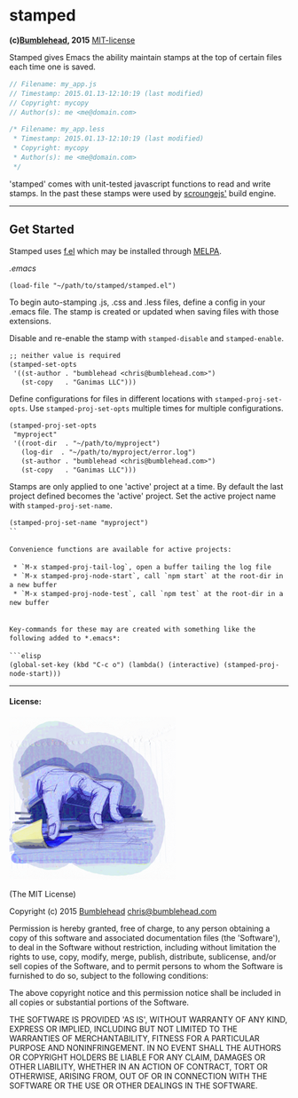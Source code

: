 stamped
=======
**(c)[Bumblehead][0], 2015** [MIT-license](#license)

Stamped gives Emacs the ability maintain stamps at the top of certain files each time one is saved.

```javascript
// Filename: my_app.js
// Timestamp: 2015.01.13-12:10:19 (last modified)
// Copyright: mycopy
// Author(s): me <me@domain.com>
```

```css
/* Filename: my_app.less
 * Timestamp: 2015.01.13-12:10:19 (last modified)
 * Copyright: mycopy
 * Author(s): me <me@domain.com>
 */
```

'stamped' comes with unit-tested javascript functions to read and write stamps. In the past these stamps were used by [scroungejs'][1] build engine.


[0]: http://www.bumblehead.com                            "bumblehead"
[1]: http://github.com/iambumblehead/scroungejs           "scroungejs"

---------------------------------------------------------
## Get Started

Stamped uses [f.el][4] which may be installed through [MELPA][5].

*.emacs*
```elisp
(load-file "~/path/to/stamped/stamped.el")
```

To begin auto-stamping .js, .css and .less files, define a config in your .emacs file. The stamp is created or updated when saving files with those extensions.

Disable and re-enable the stamp with `stamped-disable` and `stamped-enable`.

```elisp
;; neither value is required
(stamped-set-opts
 '((st-author . "bumblehead <chris@bumblehead.com>")
   (st-copy   . "Ganimas LLC")))
```

Define configurations for files in different locations with `stamped-proj-set-opts`. Use `stamped-proj-set-opts` multiple times for multiple configurations.

```elisp 
(stamped-proj-set-opts
 "myproject"
 '((root-dir  . "~/path/to/myproject")
   (log-dir  . "~/path/to/myproject/error.log") 
   (st-author . "bumblehead <chris@bumblehead.com>")
   (st-copy   . "Ganimas LLC")))
```

Stamps are only applied to one 'active' project at a time. By default the last project defined becomes the 'active' project. Set the active project name with `stamped-proj-set-name`.

```elisp
(stamped-proj-set-name "myproject")
``

Convenience functions are available for active projects:

 * `M-x stamped-proj-tail-log`, open a buffer tailing the log file
 * `M-x stamped-proj-node-start`, call `npm start` at the root-dir in a new buffer
 * `M-x stamped-proj-node-test`, call `npm test` at the root-dir in a new buffer


Key-commands for these may are created with something like the following added to *.emacs*:

```elisp
(global-set-key (kbd "C-c o") (lambda() (interactive) (stamped-proj-node-start)))
```


[4]: https://github.com/rejeep/f.el                        "f.el"
[5]: https://malpa.org                                    "MELPA"

---------------------------------------------------------
#### <a id="license">License:

 ![scrounge](https://github.com/iambumblehead/scroungejs/raw/master/img/hand.png) 

(The MIT License)

Copyright (c) 2015 [Bumblehead][0] <chris@bumblehead.com>

Permission is hereby granted, free of charge, to any person obtaining a copy of this software and associated documentation files (the 'Software'), to deal in the Software without restriction, including without limitation the rights to use, copy, modify, merge, publish, distribute, sublicense, and/or sell copies of the Software, and to permit persons to whom the Software is furnished to do so, subject to the following conditions:

The above copyright notice and this permission notice shall be included in all copies or substantial portions of the Software.

THE SOFTWARE IS PROVIDED 'AS IS', WITHOUT WARRANTY OF ANY KIND, EXPRESS OR IMPLIED, INCLUDING BUT NOT LIMITED TO THE WARRANTIES OF MERCHANTABILITY, FITNESS FOR A PARTICULAR PURPOSE AND NONINFRINGEMENT. IN NO EVENT SHALL THE AUTHORS OR COPYRIGHT HOLDERS BE LIABLE FOR ANY CLAIM, DAMAGES OR OTHER LIABILITY, WHETHER IN AN ACTION OF CONTRACT, TORT OR OTHERWISE, ARISING FROM, OUT OF OR IN CONNECTION WITH THE SOFTWARE OR THE USE OR OTHER DEALINGS IN THE SOFTWARE.
